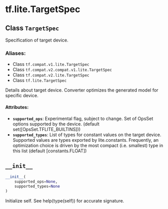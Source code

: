 <div itemscope itemtype="http://developers.google.com/ReferenceObject">
<meta itemprop="name" content="tf.lite.TargetSpec" />
<meta itemprop="path" content="Stable" />
<meta itemprop="property" content="__init__"/>
</div>

# tf.lite.TargetSpec

## Class `TargetSpec`

Specification of target device.



### Aliases:

* Class `tf.compat.v1.lite.TargetSpec`
* Class `tf.compat.v2.compat.v1.lite.TargetSpec`
* Class `tf.compat.v2.lite.TargetSpec`
* Class `tf.lite.TargetSpec`

<!-- Placeholder for "Used in" -->

Details about target device. Converter optimizes the generated model for
specific device.

#### Attributes:


* <b>`supported_ops`</b>: Experimental flag, subject to change. Set of OpsSet options
  supported by the device. (default set([OpsSet.TFLITE_BUILTINS]))
* <b>`supported_types`</b>: List of types for constant values on the target device.
  Supported values are types exported by lite.constants. Frequently, an
  optimization choice is driven by the most compact (i.e. smallest)
  type in this list (default [constants.FLOAT])

<h2 id="__init__"><code>__init__</code></h2>

``` python
__init__(
    supported_ops=None,
    supported_types=None
)
```

Initialize self.  See help(type(self)) for accurate signature.




